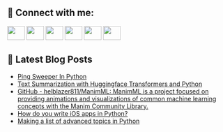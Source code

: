 ## 🔎 Connect with me:
[<img height="32" width="40" src="https://cdn.jsdelivr.net/npm/simple-icons@v5/icons/telegram.svg" />](https://t.me/bullbesh)
[<img height="32" width="40" src="https://cdn.jsdelivr.net/npm/simple-icons@v5/icons/vk.svg" />](https://vk.com/bullbesh)
[<img height="32" width="40" src="https://cdn.jsdelivr.net/npm/simple-icons@v5/icons/twitter.svg" />](https://twitter.com/bullbesh1)
[<img height="32" width="40" src="https://cdn.jsdelivr.net/npm/simple-icons@v5/icons/instagram.svg" />](https://www.instagram.com/bullbesh)
[<img height="32" width="40" src="https://cdn.jsdelivr.net/npm/simple-icons@v5/icons/reddit.svg" />](https://www.reddit.com/user/bullbesh)
[<img height="32" width="40" src="https://cdn.jsdelivr.net/npm/simple-icons@v5/icons/youtube.svg" />](https://www.youtube.com/channel/UCtfjRs6uzgq5mfm8S06WTcg)

## 📕 Latest Blog Posts
<!-- BLOG-POST-LIST:START -->
- [Ping Sweeper In Python](https://www.reddit.com/r/Python/comments/ubhkg4/ping_sweeper_in_python/)
- [Text Summarization with Huggingface Transformers and Python](https://www.reddit.com/r/Python/comments/ubgv0x/text_summarization_with_huggingface_transformers/)
- [GitHub - helblazer811/ManimML: ManimML is a project focused on providing animations and visualizations of common machine learning concepts with the Manim Community Library.](https://www.reddit.com/r/Python/comments/ubfsl4/github_helblazer811manimml_manimml_is_a_project/)
- [How do you write iOS apps in Python?](https://www.reddit.com/r/Python/comments/ubehfi/how_do_you_write_ios_apps_in_python/)
- [Making a list of advanced topics in Python](https://www.reddit.com/r/Python/comments/ubd7xt/making_a_list_of_advanced_topics_in_python/)
<!-- BLOG-POST-LIST:END -->

